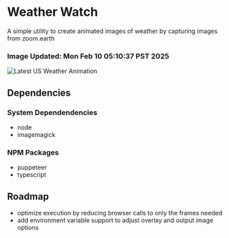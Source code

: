 # Weather Watch

A simple utility to create animated images of weather by capturing images from zoom.earth

### Image Updated: Mon Feb 10 05:10:37 PST 2025

![Latest US Weather Animation](animations/2025-02-10.webp)

## Dependencies
### System Dependendencies
* node
* imagemagick
### NPM Packages
* puppeteer
* typescript

## Roadmap
* optimize execution by reducing browser calls to only the frames needed
* add environment variable support to adjust overlay and output image options
